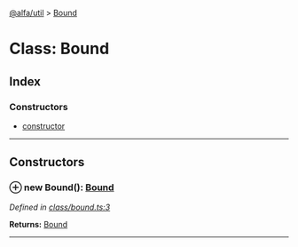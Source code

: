 [@alfa/util](../README.md) > [Bound](../classes/bound.md)

# Class: Bound

## Index

### Constructors

* [constructor](bound.md#constructor)

---

## Constructors

<a id="constructor"></a>

### ⊕ **new Bound**(): [Bound](bound.md)

_Defined in [class/bound.ts:3](https://github.com/Siteimprove/alfa/blob/7447116/packages/util/src/class/bound.ts#L3)_

**Returns:** [Bound](bound.md)

---
